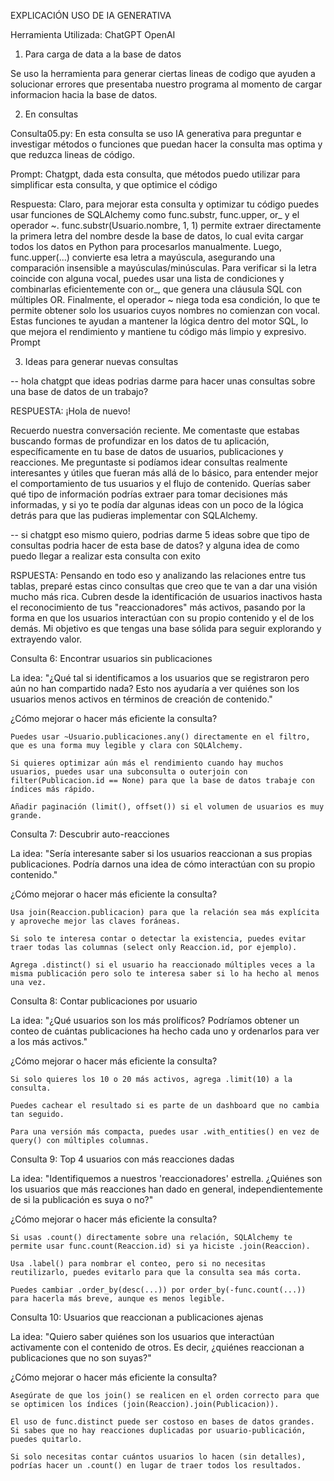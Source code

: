 EXPLICACIÓN USO DE IA GENERATIVA

Herramienta Utilizada: ChatGPT OpenAI

1. Para carga de data a la base de datos

Se uso la herramienta para generar ciertas lineas de codigo que ayuden a solucionar errores que presentaba nuestro programa al momento de cargar informacion hacia la base de datos.

2. En consultas

Consulta05.py:
En esta consulta se uso IA generativa para preguntar e investigar métodos o funciones que puedan hacer la consulta mas optima y que reduzca lineas de código.

Prompt: Chatgpt, dada esta consulta, que métodos puedo utilizar para simplificar esta consulta, y que optimice el código

Respuesta: Claro, para mejorar esta consulta y optimizar tu código puedes usar funciones de SQLAlchemy como func.substr, func.upper, or_ y el operador ~. func.substr(Usuario.nombre, 1, 1) permite extraer directamente la primera letra del nombre desde la base de datos, lo cual evita cargar todos los datos en Python para procesarlos manualmente. Luego, func.upper(...) convierte esa letra a mayúscula, asegurando una comparación insensible a mayúsculas/minúsculas. Para verificar si la letra coincide con alguna vocal, puedes usar una lista de condiciones y combinarlas eficientemente con or_, que genera una cláusula SQL con múltiples OR. Finalmente, el operador ~ niega toda esa condición, lo que te permite obtener solo los usuarios cuyos nombres no comienzan con vocal. Estas funciones te ayudan a mantener la lógica dentro del motor SQL, lo que mejora el rendimiento y mantiene tu código más limpio y expresivo.
Prompt

3. Ideas para generar nuevas consultas

-- hola chatgpt que ideas podrias darme para hacer unas consultas sobre una base de datos de un trabajo?

RESPUESTA: ¡Hola de nuevo!

Recuerdo nuestra conversación reciente. Me comentaste que estabas buscando formas de profundizar en los datos de tu aplicación, específicamente en tu base de datos de usuarios, publicaciones y reacciones. Me preguntaste si podíamos idear consultas realmente interesantes y útiles que fueran más allá de lo básico, para entender mejor el comportamiento de tus usuarios y el flujo de contenido. Querías saber qué tipo de información podrías extraer para tomar decisiones más informadas, y si yo te podía dar algunas ideas con un poco de la lógica detrás para que las pudieras implementar con SQLAlchemy.

-- si chatgpt eso mismo quiero,  podrias darme 5 ideas sobre que tipo de consultas podria hacer de esta base de datos? y alguna idea de como puedo llegar a realizar esta consulta con exito

RSPUESTA: Pensando en todo eso y analizando las relaciones entre tus tablas, preparé estas cinco consultas que creo que te van a dar una visión mucho más rica. Cubren desde la identificación de usuarios inactivos hasta el reconocimiento de tus "reaccionadores" más activos, pasando por la forma en que los usuarios interactúan con su propio contenido y el de los demás. Mi objetivo es que tengas una base sólida para seguir explorando y extrayendo valor.


Consulta 6: Encontrar usuarios sin publicaciones

La idea:
"¿Qué tal si identificamos a los usuarios que se registraron pero aún no han compartido nada? Esto nos ayudaría a ver quiénes son los usuarios menos activos en términos de creación de contenido."

¿Cómo mejorar o hacer más eficiente la consulta?

    Puedes usar ~Usuario.publicaciones.any() directamente en el filtro, que es una forma muy legible y clara con SQLAlchemy.

    Si quieres optimizar aún más el rendimiento cuando hay muchos usuarios, puedes usar una subconsulta o outerjoin con filter(Publicacion.id == None) para que la base de datos trabaje con índices más rápido.

    Añadir paginación (limit(), offset()) si el volumen de usuarios es muy grande.

Consulta 7: Descubrir auto-reacciones

La idea:
"Sería interesante saber si los usuarios reaccionan a sus propias publicaciones. Podría darnos una idea de cómo interactúan con su propio contenido."

¿Cómo mejorar o hacer más eficiente la consulta?

    Usa join(Reaccion.publicacion) para que la relación sea más explícita y aproveche mejor las claves foráneas.

    Si solo te interesa contar o detectar la existencia, puedes evitar traer todas las columnas (select only Reaccion.id, por ejemplo).

    Agrega .distinct() si el usuario ha reaccionado múltiples veces a la misma publicación pero solo te interesa saber si lo ha hecho al menos una vez.

Consulta 8: Contar publicaciones por usuario

La idea:
"¿Qué usuarios son los más prolíficos? Podríamos obtener un conteo de cuántas publicaciones ha hecho cada uno y ordenarlos para ver a los más activos."

¿Cómo mejorar o hacer más eficiente la consulta?

    Si solo quieres los 10 o 20 más activos, agrega .limit(10) a la consulta.

    Puedes cachear el resultado si es parte de un dashboard que no cambia tan seguido.

    Para una versión más compacta, puedes usar .with_entities() en vez de query() con múltiples columnas.

Consulta 9: Top 4 usuarios con más reacciones dadas

La idea:
"Identifiquemos a nuestros 'reaccionadores' estrella. ¿Quiénes son los usuarios que más reacciones han dado en general, independientemente de si la publicación es suya o no?"

¿Cómo mejorar o hacer más eficiente la consulta?

    Si usas .count() directamente sobre una relación, SQLAlchemy te permite usar func.count(Reaccion.id) si ya hiciste .join(Reaccion).

    Usa .label() para nombrar el conteo, pero si no necesitas reutilizarlo, puedes evitarlo para que la consulta sea más corta.

    Puedes cambiar .order_by(desc(...)) por order_by(-func.count(...)) para hacerla más breve, aunque es menos legible.

Consulta 10: Usuarios que reaccionan a publicaciones ajenas

La idea:
"Quiero saber quiénes son los usuarios que interactúan activamente con el contenido de otros. Es decir, ¿quiénes reaccionan a publicaciones que no son suyas?"

¿Cómo mejorar o hacer más eficiente la consulta?

    Asegúrate de que los join() se realicen en el orden correcto para que se optimicen los índices (join(Reaccion).join(Publicacion)).

    El uso de func.distinct puede ser costoso en bases de datos grandes. Si sabes que no hay reacciones duplicadas por usuario-publicación, puedes quitarlo.

    Si solo necesitas contar cuántos usuarios lo hacen (sin detalles), podrías hacer un .count() en lugar de traer todos los resultados.